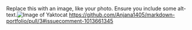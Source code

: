 Replace this with an image, like your photo. Ensure you include some alt-text.![Image of Yaktocat](https://octodex.github.com/images/yaktocat.png)
https://github.com/Anjana1405/markdown-portfolio/pull/3#issuecomment-1013661345



